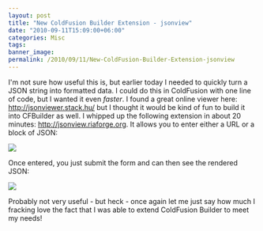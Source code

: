 ```yaml
---
layout: post
title: "New ColdFusion Builder Extension - jsonview"
date: "2010-09-11T15:09:00+06:00"
categories: Misc 
tags: 
banner_image: 
permalink: /2010/09/11/New-ColdFusion-Builder-Extension-jsonview
---
```


I'm not sure how useful this is, but earlier today I needed to quickly turn a JSON string into formatted data. I could do this in ColdFusion with one line of code, but I wanted it even <i>faster</i>. I found a great online viewer here: <a href="http://jsonviewer.stack.hu/">http://jsonviewer.stack.hu/</a> but I thought it would be kind of fun to build it into CFBuilder as well. I whipped up the following extension in about 20 minutes: <a href="http://jsonview.riaforge.org">http://jsonview.riaforge.org</a>. It allows you to enter either a URL or a block of JSON:

<img src="https://static.raymondcamden.com/images/Screen shot 2010-09-11 at 1.49.33 PM.png" />

Once entered, you just submit the form and can then see the rendered JSON:


<img src="https://static.raymondcamden.com/images/cfjedi/Screen shot 2010-09-11 at 1.50.22 PM.png" />

Probably not very useful - but heck - once again let me just say how much I fracking love the fact that I was able to extend ColdFusion Builder to meet my needs!